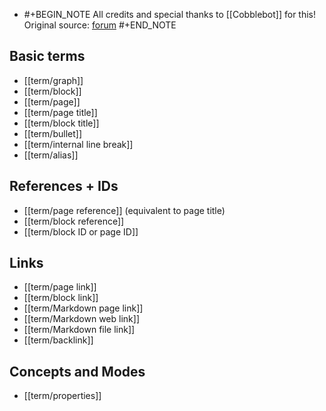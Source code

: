 -
  #+BEGIN_NOTE
  All credits and special thanks to [[Cobblebot]] for this!
  Original source: [forum](https://discuss.logseq.com/t/glossary-draft-work-in-progress/196)
  #+END_NOTE
## Basic terms
  - [[term/graph]]
  - [[term/block]]
  - [[term/page]]
  - [[term/page title]]
  - [[term/block title]]
  - [[term/bullet]]
  - [[term/internal line break]]
  - [[term/alias]]
## References + IDs
  - [[term/page reference]] (equivalent to page title)
  - [[term/block reference]]
  - [[term/block ID or page ID]]
## Links
  - [[term/page link]]
  - [[term/block link]]
  - [[term/Markdown page link]]
  - [[term/Markdown web link]]
  - [[term/Markdown file link]]
  - [[term/backlink]]
## Concepts and Modes
  - [[term/properties]]